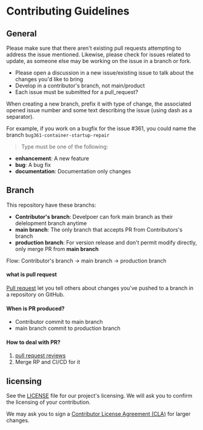 # Contributing Guidelines

## General

Please make sure that there aren't existing pull requests attempting to address the issue mentioned. Likewise, please check for issues related to update, as someone else may be working on the issue in a branch or fork.

- Please open a discussion in a new issue/existing issue to talk about the changes you'd like to bring
- Develop in a contributor's branch, not main/product
- Each issue must be submitted for a pull_request?

When creating a new branch, prefix it with type of change, the associated opened issue number and some text describing the issue (using dash as a separator).

For example, if you work on a bugfix for the issue #361, you could name the branch `bug361-container-startup-repair`

> Type must be one of the following:

- **enhancement**: A new feature
- **bug**: A bug fix
- **documentation**: Documentation only changes

## Branch

This repository have these branchs:

- **Contributor's branch**: Develpoer can fork main branch as their delelopment branch anytime
- **main branch**: The only branch that accepts PR from Contributors's branch
- **production branch**: For version release and don't permit modify directly, only merge PR from **main branch**

Flow: Contributor's branch → main branch → production branch

#### what is pull request

[Pull request](https://docs.github.com/pull-requests) let you tell others about changes you've pushed to a branch in a repository on GitHub.

#### When is PR produced?

- Contributor commit to main branch
- main branch commit to production branch

#### How to deal with PR?

1. [pull request reviews](https://docs.github.com/en/pull-requests/collaborating-with-pull-requests/reviewing-changes-in-pull-requests/about-pull-request-reviews)
2. Merge RP and CI/CD for it

## licensing

See the [LICENSE](https://github.com/Websoft9/docker-library/blob/main/LICENSE.md) file for our project's licensing. We will ask you to confirm the licensing of your contribution.

We may ask you to sign a [Contributor License Agreement (CLA)](http://en.wikipedia.org/wiki/Contributor_License_Agreement) for larger changes.

